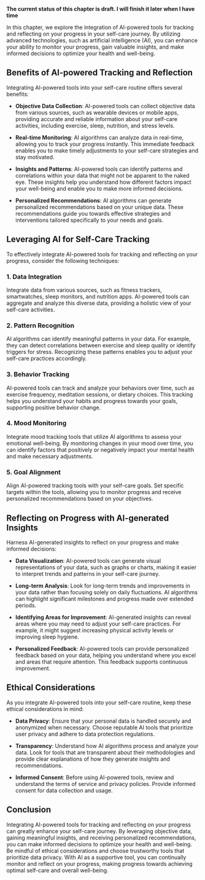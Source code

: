 **The current status of this chapter is draft. I will finish it later when I have time**

In this chapter, we explore the integration of AI-powered tools for tracking and reflecting on your progress in your self-care journey. By utilizing advanced technologies, such as artificial intelligence (AI), you can enhance your ability to monitor your progress, gain valuable insights, and make informed decisions to optimize your health and well-being.

Benefits of AI-powered Tracking and Reflection
----------------------------------------------

Integrating AI-powered tools into your self-care routine offers several benefits:

* **Objective Data Collection**: AI-powered tools can collect objective data from various sources, such as wearable devices or mobile apps, providing accurate and reliable information about your self-care activities, including exercise, sleep, nutrition, and stress levels.

* **Real-time Monitoring**: AI algorithms can analyze data in real-time, allowing you to track your progress instantly. This immediate feedback enables you to make timely adjustments to your self-care strategies and stay motivated.

* **Insights and Patterns**: AI-powered tools can identify patterns and correlations within your data that might not be apparent to the naked eye. These insights help you understand how different factors impact your well-being and enable you to make more informed decisions.

* **Personalized Recommendations**: AI algorithms can generate personalized recommendations based on your unique data. These recommendations guide you towards effective strategies and interventions tailored specifically to your needs and goals.

Leveraging AI for Self-Care Tracking
------------------------------------

To effectively integrate AI-powered tools for tracking and reflecting on your progress, consider the following techniques:

### 1. Data Integration

Integrate data from various sources, such as fitness trackers, smartwatches, sleep monitors, and nutrition apps. AI-powered tools can aggregate and analyze this diverse data, providing a holistic view of your self-care activities.

### 2. Pattern Recognition

AI algorithms can identify meaningful patterns in your data. For example, they can detect correlations between exercise and sleep quality or identify triggers for stress. Recognizing these patterns enables you to adjust your self-care practices accordingly.

### 3. Behavior Tracking

AI-powered tools can track and analyze your behaviors over time, such as exercise frequency, meditation sessions, or dietary choices. This tracking helps you understand your habits and progress towards your goals, supporting positive behavior change.

### 4. Mood Monitoring

Integrate mood tracking tools that utilize AI algorithms to assess your emotional well-being. By monitoring changes in your mood over time, you can identify factors that positively or negatively impact your mental health and make necessary adjustments.

### 5. Goal Alignment

Align AI-powered tracking tools with your self-care goals. Set specific targets within the tools, allowing you to monitor progress and receive personalized recommendations based on your objectives.

Reflecting on Progress with AI-generated Insights
-------------------------------------------------

Harness AI-generated insights to reflect on your progress and make informed decisions:

* **Data Visualization**: AI-powered tools can generate visual representations of your data, such as graphs or charts, making it easier to interpret trends and patterns in your self-care journey.

* **Long-term Analysis**: Look for long-term trends and improvements in your data rather than focusing solely on daily fluctuations. AI algorithms can highlight significant milestones and progress made over extended periods.

* **Identifying Areas for Improvement**: AI-generated insights can reveal areas where you may need to adjust your self-care practices. For example, it might suggest increasing physical activity levels or improving sleep hygiene.

* **Personalized Feedback**: AI-powered tools can provide personalized feedback based on your data, helping you understand where you excel and areas that require attention. This feedback supports continuous improvement.

Ethical Considerations
----------------------

As you integrate AI-powered tools into your self-care routine, keep these ethical considerations in mind:

* **Data Privacy**: Ensure that your personal data is handled securely and anonymized when necessary. Choose reputable AI tools that prioritize user privacy and adhere to data protection regulations.

* **Transparency**: Understand how AI algorithms process and analyze your data. Look for tools that are transparent about their methodologies and provide clear explanations of how they generate insights and recommendations.

* **Informed Consent**: Before using AI-powered tools, review and understand the terms of service and privacy policies. Provide informed consent for data collection and usage.

Conclusion
----------

Integrating AI-powered tools for tracking and reflecting on your progress can greatly enhance your self-care journey. By leveraging objective data, gaining meaningful insights, and receiving personalized recommendations, you can make informed decisions to optimize your health and well-being. Be mindful of ethical considerations and choose trustworthy tools that prioritize data privacy. With AI as a supportive tool, you can continually monitor and reflect on your progress, making progress towards achieving optimal self-care and overall well-being.
